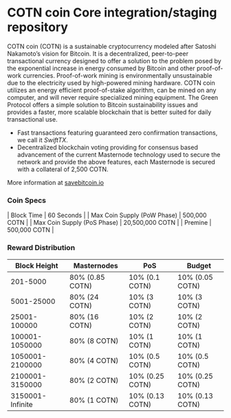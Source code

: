 COTN coin Core integration/staging repository
=================================================

COTN coin (COTN) is a sustainable cryptocurrency modeled after Satoshi Nakamoto’s vision for Bitcoin. It is a decentralized, peer-to-peer transactional currency designed to offer a solution to the problem posed by the exponential increase in energy consumed by Bitcoin and other proof-of-work currencies. Proof-of-work mining is environmentally unsustainable due to the electricity used by high-powered mining hardware. COTN coin utilizes an energy efficient proof-of-stake algorithm, can be mined on any computer, and will never require specialized mining equipment. The Green Protocol offers a simple solution to Bitcoin sustainability issues and provides a faster, more scalable blockchain that is better suited for daily transactional use.

- Fast transactions featuring guaranteed zero confirmation transactions, we call it _SwiftTX_.
- Decentralized blockchain voting providing for consensus based advancement of the current Masternode
  technology used to secure the network and provide the above features, each Masternode is secured
  with a collateral of 2,500 COTN.

More information at [savebitcoin.io](http://www.savebitcoin.io)

### Coin Specs
| Block Time                  | 60 Seconds      |
| Max Coin Supply (PoW Phase) | 500,000 COTN    |
| Max Coin Supply (PoS Phase) | 20,500,000 COTN |
| Premine                     | 500,000 COTN    |

### Reward Distribution

| **Block Height** | **Masternodes**  | **PoS**          | **Budget**       |
|------------------|------------------|------------------|------------------|
| 201-5000         | 80% (0.85 COTN)  | 10% (0.1 COTN)   | 10% (0.05 COTN)  |
| 5001-25000       | 80% (24 COTN)    | 10% (3 COTN)     | 10% (3 COTN)     |
| 25001-100000     | 80% (16 COTN)    | 10% (2 COTN)     | 10% (2 COTN)     |
| 100001-1050000   | 80% (8 COTN)     | 10% (1 COTN)     | 10% (1 COTN)     |
| 1050001-2100000  | 80% (4 COTN)     | 10% (0.5 COTN)   | 10% (0.5 COTN)   |
| 2100001-3150000  | 80% (2 COTN)     | 10% (0.25 COTN)  | 10% (0.25 COTN)  |
| 3150001-Infinite | 80% (1 COTN)     | 10% (0.13 COTN)  | 10% (0.13 COTN)  |
